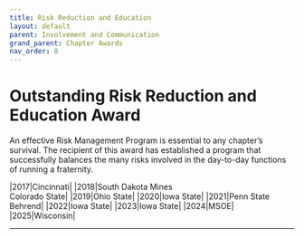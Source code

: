 ```yaml
---
title: Risk Reduction and Education
layout: default
parent: Involvement and Communication
grand_parent: Chapter Awards
nav_order: 8
---
```

# Outstanding Risk Reduction and Education Award

An effective Risk Management Program is essential to any chapter’s survival. The recipient of this award has established a program that successfully balances the many risks involved in the day-to-day functions of running a fraternity.

|2017|Cincinnati|
|2018|South Dakota Mines<br>Colorado State|
|2019|Ohio State|
|2020|Iowa State|
|2021|Penn State Behrend|
|2022|Iowa State|
|2023|Iowa State|
|2024|MSOE|
|2025|Wisconsin|

----